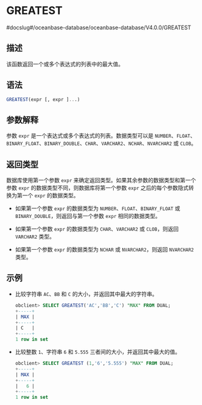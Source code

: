 GREATEST 
=============================
#docslug#/oceanbase-database/oceanbase-database/V4.0.0/GREATEST


描述 
-----------------------

该函数返回一个或多个表达式的列表中的最大值。

语法 
-----------------------

```sql
GREATEST(expr [, expr ]...)
```



参数解释 
-------------------------

参数 `expr` 是一个表达式或多个表达式的列表。数据类型可以是 `NUMBER`、`FLOAT`、`BINARY_FLOAT`、`BINARY_DOUBLE`、`CHAR`、`VARCHAR2`、`NCHAR`、`NVARCHAR2` 或 `CLOB`。

返回类型 
-------------------------

数据库使用第一个参数 `expr` 来确定返回类型。如果其余参数的数据类型和第一个参数 `expr` 的数据类型不同，则数据库将第一个参数 `expr` 之后的每个参数隐式转换为第一个 `expr` 的数据类型。

* 如果第一个参数 `expr` 的数据类型为 `NUMBER`、`FLOAT`、`BINARY_FLOAT` 或 `BINARY_DOUBLE`，则返回与第一个参数 `expr` 相同的数据类型。

  

* 如果第一个参数 `expr` 的数据类型为 `CHAR`、`VARCHAR2` 或 `CLOB`，则返回 `VARCHAR2` 类型。

  

* 如果第一个参数 `expr` 的数据类型为 `NCHAR` 或 `NVARCHAR2`，则返回 `NVARCHAR2` 类型。

  




示例 
-----------------------

* 比较字符串 `AC`、`BB` 和 `C` 的大小，并返回其中最大的字符串。

  ```sql
  obclient> SELECT GREATEST('AC','BB','C') "MAX" FROM DUAL;
  +-----+
  | MAX |
  +-----+
  | C   |
  +-----+
  1 row in set
  ```

  

* 比较整数 `1`、字符串 `6` 和 `5.555` 三者间的大小，并返回其中最大的值。

  ```sql
  obclient> SELECT GREATEST (1,'6','5.555') "MAX" FROM DUAL;
  +-----+
  | MAX |
  +-----+
  |   6 |
  +-----+
  1 row in set
  ```

  




